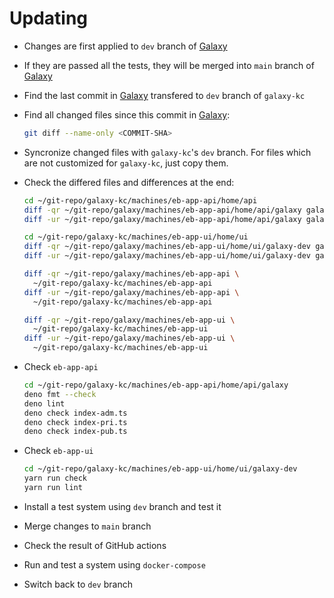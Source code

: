 # Updating

- Changes are first applied to `dev` branch of
  [Galaxy](https://github.com/emrahcom/galaxy)

- If they are passed all the tests, they will be merged into `main` branch of
  [Galaxy](https://github.com/emrahcom/galaxy)

- Find the last commit in [Galaxy](https://github.com/emrahcom/galaxy)
  transfered to `dev` branch of `galaxy-kc`

- Find all changed files since this commit in
  [Galaxy](https://github.com/emrahcom/galaxy):

  ```bash
  git diff --name-only <COMMIT-SHA>
  ```

- Syncronize changed files with `galaxy-kc`'s `dev` branch. For files which are
  not customized for `galaxy-kc`, just copy them.

- Check the differed files and differences at the end:

  ```bash
  cd ~/git-repo/galaxy-kc/machines/eb-app-api/home/api
  diff -qr ~/git-repo/galaxy/machines/eb-app-api/home/api/galaxy galaxy
  diff -ur ~/git-repo/galaxy/machines/eb-app-api/home/api/galaxy galaxy

  cd ~/git-repo/galaxy-kc/machines/eb-app-ui/home/ui
  diff -qr ~/git-repo/galaxy/machines/eb-app-ui/home/ui/galaxy-dev galaxy-dev
  diff -ur ~/git-repo/galaxy/machines/eb-app-ui/home/ui/galaxy-dev galaxy-dev

  diff -qr ~/git-repo/galaxy/machines/eb-app-api \
    ~/git-repo/galaxy-kc/machines/eb-app-api
  diff -ur ~/git-repo/galaxy/machines/eb-app-api \
    ~/git-repo/galaxy-kc/machines/eb-app-api

  diff -qr ~/git-repo/galaxy/machines/eb-app-ui \
    ~/git-repo/galaxy-kc/machines/eb-app-ui
  diff -ur ~/git-repo/galaxy/machines/eb-app-ui \
    ~/git-repo/galaxy-kc/machines/eb-app-ui
  ```

- Check `eb-app-api`

  ```bash
  cd ~/git-repo/galaxy-kc/machines/eb-app-api/home/api/galaxy
  deno fmt --check
  deno lint
  deno check index-adm.ts
  deno check index-pri.ts
  deno check index-pub.ts
  ```

- Check `eb-app-ui`

  ```bash
  cd ~/git-repo/galaxy-kc/machines/eb-app-ui/home/ui/galaxy-dev
  yarn run check
  yarn run lint
  ```

- Install a test system using `dev` branch and test it

- Merge changes to `main` branch

- Check the result of GitHub actions

- Run and test a system using `docker-compose`

- Switch back to `dev` branch
